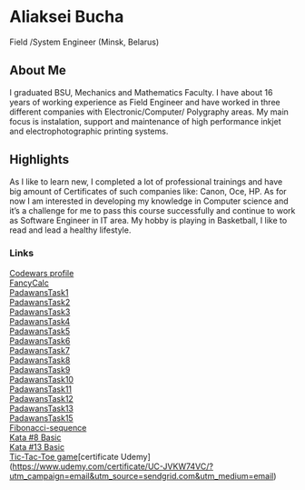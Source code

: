 # Aliaksei Bucha
Field /System Engineer (Minsk, Belarus)

## About Me
I graduated BSU, Mechanics and Mathematics Faculty. I have about 16 years of working experience as Field Engineer and have worked in three different companies with Electronic/Computer/ Polygraphy areas. My main focus is instalation, support and maintenance of high performance inkjet and electrophotographic printing systems.

## Highlights
As I like to learn new, I completed a lot of professional trainings and have big amount of Certificates of such companies like: Canon, Oce, HP. As for now I am interested in developing my knowledge in Computer science and it’s a challenge for me to pass this course successfully and continue to work as Software Engineer in IT area. My hobby is playing in Basketball, I like to read and lead a healthy lifestyle.

### Links
[Codewars profile](https://www.codewars.com/users/Alexei_B) <br>
[FancyCalc](https://github.com/AlexeiBucha/FancyCalc) <br>
[PadawansTask1](https://github.com/AlexeiBucha/PadawansTask1) <br>
[PadawansTask2](https://github.com/AlexeiBucha/PadawansTask2) <br>
[PadawansTask3](https://github.com/AlexeiBucha/PadawansTask3) <br>
[PadawansTask4](https://github.com/AlexeiBucha/PadawansTask4) <br>
[PadawansTask5](https://github.com/AlexeiBucha/PadawansTask5) <br>
[PadawansTask6](https://github.com/AlexeiBucha/PadawansTask6) <br>
[PadawansTask7](https://github.com/AlexeiBucha/PadawansTask7) <br>
[PadawansTask8](https://github.com/AlexeiBucha/PadawansTask8) <br>
[PadawansTask9](https://github.com/AlexeiBucha/PadawansTask9) <br>
[PadawansTask10](https://github.com/AlexeiBucha/PadawansTask10) <br>
[PadawansTask11](https://github.com/AlexeiBucha/PadawansTask11) <br>
[PadawansTask12](https://github.com/AlexeiBucha/PadawansTask12) <br>
[PadawansTask13](https://github.com/AlexeiBucha/PadawansTask13) <br>
[PadawansTask15](https://github.com/AlexeiBucha/PadawansTask15) <br>
[Fibonacci-sequence](https://github.com/AlexeiBucha/Fibonacci-sequence) <br>
[Kata #8 Basic](https://github.com/AlexeiBucha/Kata-8_Basic) <br>
[Kata #13 Basic](https://github.com/AlexeiBucha/Kata13_Basic)<br>
[Tic-Tac-Toe game](https://github.com/AlexeiBucha/Tic-Tac-Toe)[certificate Udemy] (https://www.udemy.com/certificate/UC-JVKW74VC/?utm_campaign=email&utm_source=sendgrid.com&utm_medium=email)<br>
